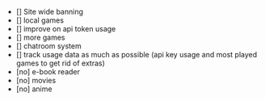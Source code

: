 - [] Site wide banning
- [] local games
- [] improve on api token usage
- [] more games
- [] chatroom system
- [] track usage data as much as possible (api key usage and most played games to get rid of extras)
- [no] e-book reader
- [no] movies
- [no] anime
